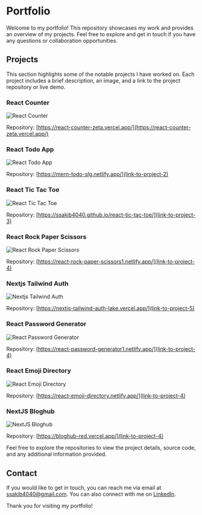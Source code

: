 # Portfolio

Welcome to my portfolio! This repository showcases my work and provides an overview of my projects. Feel free to explore and get in touch if you have any questions or collaboration opportunities.

## Projects

This section highlights some of the notable projects I have worked on. Each project includes a brief description, an image, and a link to the project repository or live demo.

### React Counter

![React Counter](./public/projects/react-counter.png)

Repository: [https://react-counter-zeta.vercel.app/](https://react-counter-zeta.vercel.app/)

### React Todo App

![React Todo App](./public/projects/mern-todo-app.png)

Repository: [https://mern-todo-slg.netlify.app/](link-to-project-2)

### React Tic Tac Toe

![React Tic Tac Toe](./public/projects/react-ttt.png)

Repository: [https://ssakib4040.github.io/react-tic-tac-toe/](link-to-project-3)

### React Rock Paper Scissors

![React Rock Paper Scissors](./public/projects/react-rock-paper-scissors.png)

Repository: [https://react-rock-paper-scissors1.netlify.app/](link-to-project-4)

<!--  -->

### Nextjs Tailwind Auth

![Nextjs Tailwind Auth](./public/projects/nextjs-tailwind-auth.png)

Repository: [https://nextjs-tailwind-auth-lake.vercel.app/](link-to-project-5)

### React Password Generator

![React Password Generator](./public/projects/react-password-generator.png)

Repository: [https://react-password-generator1.netlify.app/](link-to-project-4)

### React Emoji Directory

![React Emoji Directory](./public/projects/react-emoji-directory.png)

Repository: [https://react-emoji-directory.netlify.app/](link-to-project-4)

### NextJS Bloghub

![NextJS Bloghub](./public/projects/nextjs-bloghub.png)

Repository: [https://bloghub-red.vercel.app/](link-to-project-4)

Feel free to explore the repositories to view the project details, source code, and any additional information provided.

## Contact

If you would like to get in touch, you can reach me via email at [ssakib4040@gmail.com](mailto:ssakib4040@gmail.com). You can also connect with me on [LinkedIn](https://linkedin.com/in/ssakib4040).

Thank you for visiting my portfolio!
